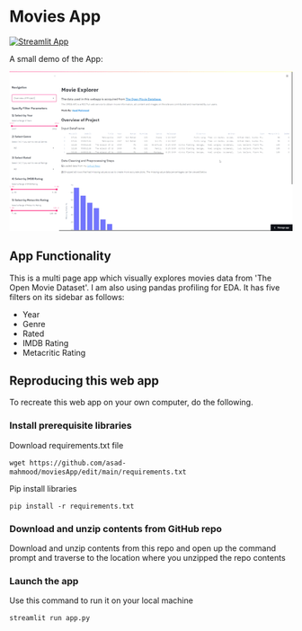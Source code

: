 # Movies App

[![Streamlit App](https://static.streamlit.io/badges/streamlit_badge_black_white.svg)](https://share.streamlit.io/asad-mahmood/moviesapp/main/app.py)

A small demo of the App:

![Alt Text](https://github.com/asad-mahmood/moviesApp/blob/main/ezgif.com-gif-maker%20(1).gif)

## App Functionality

This is a multi page app which visually explores movies data from 'The Open Movie Dataset'. I am also using pandas profiling for EDA. It has five filters on its sidebar as follows:
+ Year
+ Genre
+ Rated
+ IMDB Rating
+ Metacritic Rating

## Reproducing this web app

To recreate this web app on your own computer, do the following.

### Install prerequisite libraries

Download requirements.txt file

```
wget https://github.com/asad-mahmood/moviesApp/edit/main/requirements.txt
```

Pip install libraries

```
pip install -r requirements.txt
```

###  Download and unzip contents from GitHub repo

Download and unzip contents from this repo and open up the command prompt and traverse to the location where you unzipped the repo contents

###  Launch the app

Use this command to run it on your local machine

```
streamlit run app.py
```
